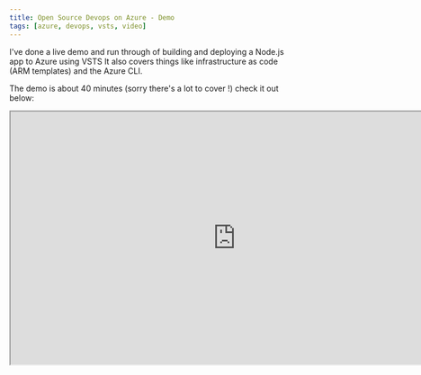 ```yaml
---
title: Open Source Devops on Azure - Demo 
tags: [azure, devops, vsts, video]
---
```

I've done a live demo and run through of building and deploying a Node.js app to Azure using VSTS 
It also covers things like infrastructure as code (ARM templates) and the Azure CLI.

The demo is about 40 minutes (sorry there's a lot to cover !) check it out below:
<p align="center">
<iframe width="800" height="450"
src="https://www.youtube.com/embed/XE-P6RNpz34">
</iframe>
</p>